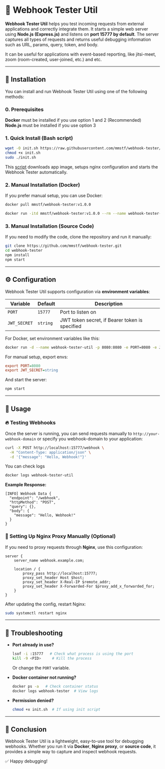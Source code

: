 # 📡 Webhook Tester Util

**Webhook Tester Util** helps you test incoming requests from external applications and correctly integrate them. It starts a simple web server using **Node.js (Express.js)** and listens on **port 15777 by default**. The server captures all types of requests and returns useful debugging information such as URL, params, query, token, and body.  

It can be useful for applications with event-based reporting, like jitsi-meet, zoom (room-created, user-joined, etc.) and etc.

---

## 🚀 Installation

You can install and run Webhook Tester Util using one of the following methods:
### 0. Prerequisites

**Docker** must be installed if you use option 1 and 2 (Recommended)  
**Node.js** must be installed if you use option 3


### 1. Quick Install (Bash script)

```bash
wget -O init.sh https://raw.githubusercontent.com/mmstf/webhook-tester/refs/heads/master/init.sh
chmod +x init.sh
sudo ./init.sh
```

This [script](https://raw.githubusercontent.com/mmstf/webhook-tester/refs/heads/master/init.sh) downloads app image, setups nginx configuration and starts the Webhook Tester automatically.

### 2. Manual Installation (Docker)

If you prefer manual setup, you can use Docker:

```bash
docker pull mmstf/webhook-tester:v1.0.0

docker run -itd mmstf/webhook-tester:v1.0.0 --rm --name webhook-tester-util -p 15777:15777
```

### 3. Manual Installation (Source Code)

If you need to modify the code, clone the repository and run it manually:

```bash
git clone https://github.com/mmstf/webhook-tester.git
cd webhook-tester
npm install
npm start
```

---

## ⚙️ Configuration

Webhook Tester Util supports configuration via **environment variables**:

| Variable       | Default                 | Description                                    |
| -------------- | ----------------------- |------------------------------------------------|
| `PORT`         | `15777`                 | Port to listen on                              |
| `JWT_SECRET`   | `string`                | JWT token secret, if Bearer token is specified |

For Docker, set environment variables like this:

```bash
docker run -d --name webhook-tester-util -p 8080:8080 -e PORT=8080 -e JWT_SECRET=another-string mmstf/webhook-tester:v1.0.0
```

For manual setup, export envs:

```ini
export PORT=8080
export JWT_SECRET=string
```

And start the server:

```bash
npm start
```

---

## 📌 Usage

### 🔥 Testing Webhooks

Once the server is running, you can send requests manually to `http://your-webhook-domain` or specify you webhook-domain to your application:

```bash
curl -X POST http://localhost:15777/webhook \
  -H "Content-Type: application/json" \
  -d '{"message": "Hello, Webhook!"}'
```

You can check logs 
```bash
docker logs webhook-tester-util
```

**Example Response:**

```string
[INFO] Webhook Data {
  "endpoint": "/webhook",
  "httpMethod": "POST",
  "query": {},
  "body": {
    "message": "Hello, Webhook!"
  }
}
```

### 🔄 Setting Up Nginx Proxy Manually (Optional)

If you need to proxy requests through **Nginx**, use this configuration:

```nginx
server {
    server_name webhook.example.com;

    location / {
        proxy_pass http://localhost:15777;
        proxy_set_header Host $host;
        proxy_set_header X-Real-IP $remote_addr;
        proxy_set_header X-Forwarded-For $proxy_add_x_forwarded_for;
    }
}
```

After updating the config, restart Nginx:

```bash
sudo systemctl restart nginx
```

---

## 🔧 Troubleshooting

- **Port already in use?**

  ```bash
  lsof -i :15777   # Check what process is using the port
  kill -9 <PID>     # Kill the process
  ```

  Or change the `PORT` variable.

- **Docker container not running?**

  ```bash
  docker ps -a   # Check container status
  docker logs webhook-tester  # View logs
  ```

- **Permission denied?**
  ```bash
  chmod +x init.sh  # If using init script
  ```

---

## 🎯 Conclusion

Webhook Tester Util is a lightweight, easy-to-use tool for debugging webhooks. Whether you run it via **Docker**, **Nginx proxy**, or **source code**, it provides a simple way to capture and inspect webhook requests.

✅ Happy debugging!

